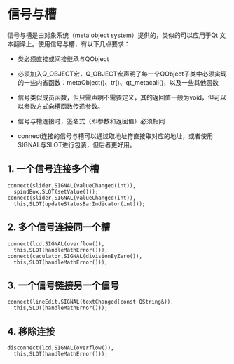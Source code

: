 # 信号与槽

信号与槽是由对象系统（meta object system）提供的，类似的可以应用于Qt 文本翻译上。使用信号与槽，有以下几点要求：
- 类必须直接或间接继承与QObject

- 必须加入Q_OBJECT宏，Q_OBJECT宏声明了每一个QObject子类中必须实现的一些内省函数：metaObject()、tr()、qt_metacall()，以及一些其他函数

- 信号类似成员函数，但只需声明不需要定义，其的返回值一般为void，但可以以参数方式向槽函数传递参数。

- 信号与槽连接时，签名式（即参数和返回值）必须相同

- connect连接的信号与槽可以通过取地址符直接取对应的地址，或者使用SIGNAL与SLOT进行包装，但后者更好用。

## 1. 一个信号连接多个槽
<pre><code>connect(slider,SIGNAL(valueChanged(int)),
  spindBox,SLOT(setValue()));
connect(slider,SIGNAL(valueChanged(int)),
  this,SLOT(updateStatusBarIndicator(int)));
</code></pre>

## 2. 多个信号连接同一个槽
<pre><code>connect(lcd,SIGNAL(overflow()),
  this,SLOT(handleMathError()));
connect(caculator,SIGNAL(divisionByZero()),
  this,SLOT(handleMathError()));
</code></pre>

## 3. 一个信号链接另一个信号
<pre><code>connect(lineEdit,SIGNAL(textChanged(const QString&)),
  this,SLOT(handleMathError()));
</code></pre>

## 4. 移除连接
<pre><code>disconnect(lcd,SIGNAL(overflow()),
  this,SLOT(handleMathError()));
</code></pre>
